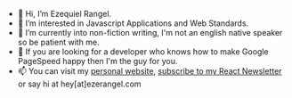 - 👋 Hi, I’m Ezequiel Rangel.
- 👀 I’m interested in Javascript Applications and Web Standards.
- 🌱 I’m currently into non-fiction writing, I'm not an english native speaker so be patient with me.
- 💞️ If you are looking for a developer who knows how to make Google PageSpeed happy then I'm the guy for you.
- 📫 You can visit my [personal website](https://www.ezerangel.com), [subscribe to my React Newsletter](https://reacttrends.substack.com/) or say hi at hey[at]ezerangel.com

<!---
EzeRangel/EzeRangel is a ✨ special ✨ repository because its `README.md` (this file) appears on your GitHub profile.
You can click the Preview link to take a look at your changes.
--->
